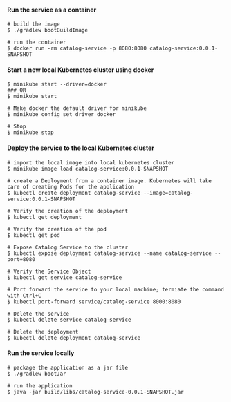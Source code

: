 #### Run the service as a container

```shell
# build the image
$ ./gradlew bootBuildImage

# run the container
$ docker run -rm catalog-service -p 8080:8080 catalog-service:0.0.1-SNAPSHOT
```

#### Start a new local Kubernetes cluster using docker

```shell
$ minikube start --driver=docker
### OR
$ minikube start

# Make docker the default driver for minikube
$ minikube config set driver docker

# Stop
$ minikube stop
```

#### Deploy the service to the local Kubernetes cluster

```shell
# import the local image into local kubernetes cluster
$ minikube image load catalog-service:0.0.1-SNAPSHOT

# create a Deployment from a container image. Kubernetes will take care of creating Pods for the application
$ kubectl create deployment catalog-service --image=catalog-service:0.0.1-SNAPSHOT

# Verify the creation of the deployment
$ kubectl get deployment

# Verify the creation of the pod
$ kubectl get pod

# Expose Catalog Service to the cluster
$ kubectl expose deployment catalog-service --name catalog-service --port=8080

# Verify the Service Object
$ kubectl get service catalog-service

# Port forward the service to your local machine; termiate the command with Ctrl+C
$ kubectl port-forward service/catalog-service 8000:8080

# Delete the service
$ kubectl delete service catalog-service

# Delete the deployment
$ kubectl delete deployment catalog-service
```

#### Run the service locally

```shell
# package the application as a jar file
$ ./gradlew bootJar

# run the application
$ java -jar build/libs/catalog-service-0.0.1-SNAPSHOT.jar
```

